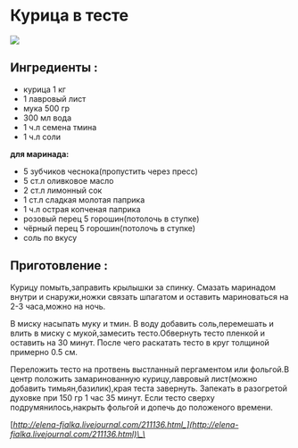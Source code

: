 # Курица в тесте

![](https://s-media-cache-ak0.pinimg.com/236x/07/a5/3c/07a53c85f4daf58c45d841eac3d69c97.jpg)

## Ингредиенты :

* курица 1 кг
* 1 лавровый лист
* мука 500 гр
* 300 мл вода
* 1 ч.л семена тмина
* 1 ч.л соли

**для маринада:** 

* 5 зубчиков чеснока\(пропустить через пресс\)
* 5 ст.л оливковое масло
* 2 ст.л лимонный сок
* 1 ст.л сладкая молотая паприка
* 1 ч.л острая копченая паприка
* розовый перец 5 горошин\(потолочь в ступке\)
* чёрный перец 5 горошин\(потолочь в ступке\)
* соль по вкусу

## Приготовление :

Курицу помыть,заправить крылышки за спинку. Смазать маринадом внутри и снаружи,ножки связать шпагатом и оставить мариноваться на 2-3 часа,можно на ночь.

В миску насыпать муку и тмин. В воду добавить соль,перемешать и влить в миску с мукой,замесить тесто.Обвернуть тесто пленкой и оставить на 30 минут. После чего раскатать тесто в круг толщиной примерно 0.5 см.

Переложить тесто на протвень выстланный пергаментом или фольгой.В центр положить замаринованную курицу,лавровый лист\(можно добавить тимьян,базилик\),края теста завернуть. Запекать в разогретой духовке при 150 гр 1 час 35 минут. Если тесто сверху подрумянилось,накрыть фольгой и допечь до положеного времени.

[_http://elena-fialka.livejournal.com/211136.html_](http://elena-fialka.livejournal.com/211136.html)\_\_

